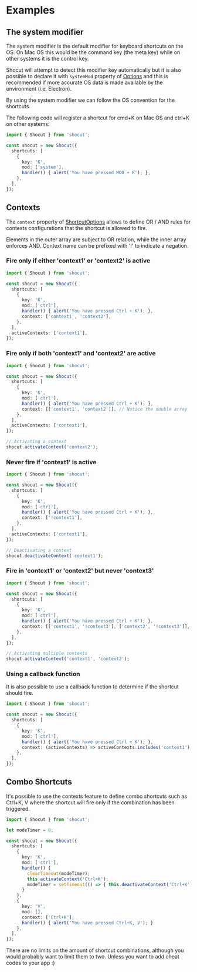 # Examples

## The system modifier

The system modifier is the default modifier for keyboard shortcuts on the OS. On Mac OS this would be the command key (the meta key) while on other systems it is the control key.

Shocut will attempt to detect this modifier key automatically but it is also possible to declare it with `systemMod` property of [Options](./api/structures/options.md) and this is recommended if more accurate OS data is made available by the environment (i.e. Electron).

By using the system modifier we can follow the OS convention for the shortcuts.

The following code will register a shortcut for cmd+K on Mac OS and ctrl+K on other systems:

```ts
import { Shocut } from 'shocut';

const shocut = new Shocut({
  shortcuts: [
    {
      key: 'K',
      mod: ['system'],
      handler() { alert('You have pressed MOD + K'); },
    },
  ],
});
```

## Contexts

The `context` property of [ShortcutOptions](./api/structures/shortcut_options.md) allows to define OR / AND rules for contexts configurations that the shortcut is allowed to fire.

Elements in the outer array are subject to OR relation, while the inner array enforces AND. Context name can be prefixed with '!' to indicate a negation.

### Fire only if either 'context1' or 'context2' is active

```ts
import { Shocut } from 'shocut';

const shocut = new Shocut({
  shortcuts: [
    {
      key: 'K',
      mod: ['ctrl'],
      handler() { alert('You have pressed Ctrl + K'); },
      context: ['context1', 'context2'],
    },
  ],
  activeContexts: ['context1'],
});
```

### Fire only if both 'context1' and 'context2' are active

```ts
import { Shocut } from 'shocut';

const shocut = new Shocut({
  shortcuts: [
    {
      key: 'K',
      mod: ['ctrl'],
      handler() { alert('You have pressed Ctrl + K'); },
      context: [['context1', 'context2']], // Notice the double array
    },
  ],
  activeContexts: ['context1'],
});

// Activating a context
shocut.activateContext('context2');
```

### Never fire if 'context1' is active

```ts
import { Shocut } from 'shocut';

const shocut = new Shocut({
  shortcuts: [
    {
      key: 'K',
      mod: ['ctrl'],
      handler() { alert('You have pressed Ctrl + K'); },
      context: ['!context1'],
    },
  ],
  activeContexts: ['context1'],
});

// Deactivating a context
shocut.deactivateContext('context1');
```

### Fire in 'context1' or 'context2' but never 'context3'

```ts
import { Shocut } from 'shocut';

const shocut = new Shocut({
  shortcuts: [
    {
      key: 'K',
      mod: ['ctrl'],
      handler() { alert('You have pressed Ctrl + K'); },
      context: [['context1', '!context3'], ['context2', '!context3']],
    },
  ],
});

// Activating multiple contexts
shocut.activateContext('context1', 'context2');
```

### Using a callback function

It is also possible to use a callback function to determine if the shortcut should fire.

```ts
import { Shocut } from 'shocut';

const shocut = new Shocut({
  shortcuts: [
    {
      key: 'K',
      mod: ['ctrl'],
      handler() { alert('You have pressed Ctrl + K'); },
      context: (activeContexts) => activeContexts.includes('context1'),
    },
  ],
});
```


## Combo Shortcuts

It's possible to use the contexts feature to define combo shortcuts such as Ctrl+K, V where the shortcut will fire only if the combination has been triggered.

```ts
import { Shocut } from 'shocut';

let modeTimer = 0;

const shocut = new Shocut({
  shortcuts: [
    {
      key: 'K',
      mod: ['ctrl'],
      handler() {
        clearTimeout(modeTimer);
        this.activateContext('Ctrl+K');
        modeTimer = setTimeout(() => { this.deactivateContext('Ctrl+K');}, 200);
      }
    },
    {
      key: 'V',
      mod: [],
      context: ['Ctrl+K'],
      handler() { alert('You have pressed Ctrl+K, V'); }
    },
  ],
});

```

There are no limits on the amount of shortcut combinations, although you would probably want to limit them to two. Unless you want to add cheat codes to your app :)